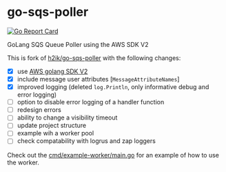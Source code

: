 # go-sqs-poller

[![Go Report Card](https://goreportcard.com/badge/github.com/aint/go-sqs-poller)](https://goreportcard.com/report/github.com/aint/go-sqs-poller)

GoLang SQS Queue Poller using the AWS SDK V2

This is fork of [h2ik/go-sqs-poller](https://github.com/h2ik/go-sqs-poller) with the following changes:
- [x] use [AWS golang SDK V2](https://github.com/aws/aws-sdk-go)
- [x] include message user attributes [`MessageAttributeNames`]
- [x] improved logging (deleted `log.Println`, only informative debug and error logging)
- [ ] option to disable error logging of a handler function
- [ ] redesign errors
- [ ] ability to change a visibility timeout
- [ ] update project structure
- [ ] example wih a worker pool
- [ ] check compatability with logrus and zap loggers

Check out the [cmd/example-worker/main.go](cmd/example-worker/main.go) for an example of how to use the worker.
